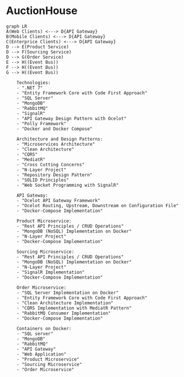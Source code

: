 # AuctionHouse
```mermaid
graph LR
A(Web Clients) <---> D{API Gateway}
B(Mobile Clients) <---> D{API Gateway}
C(Enterprice Clients) <---> D{API Gateway}
D --> E(Product Service)
D --> F(Sourcing Service)
D --> G(Order Service)
E --> H((Event Bus))
F --> H((Event Bus))
G --> H((Event Bus))
```


	    Technologies:
	    - ".NET 7"
	    - "Entity Framework Core with Code First Approach"
	    - "SQL Server"
	    - "MongoDB"
	    - "RabbitMQ"
	    - "SignalR"
	    - "API Gateway Design Pattern with Ocelot"
	    - "Polly Framework"
	    - "Docker and Docker Compose"
	      
	    Architecture and Design Patterns:
	    - "Microservices Architecture"
	    - "Clean Architecture"
	    - "CQRS"
	    - "MediatR"
	    - "Cross Cutting Concerns"
	    - "N-Layer Project"
	    - "Repository Design Pattern"
	    - "SOLID Principles"
	    - "Web Socket Programming with SignalR"
	    
	    API Gateway:
	    - "Ocelot API Gateway Framework"
	    - "Ocelot Routing, Upstream, Downstream on Configuration File"
	    - "Docker-Compose Implementation"
	    
	    Product Microservice:
	    - "Rest API Principles / CRUD Operations"
	    - "MongoDB (NoSQL) Implementation on Docker"
	    - "N-Layer Project"
	    - "Docker-Compose Implementation"
	    
	    Sourcing Microservice:
	    - "Rest API Principles / CRUD Operations"
	    - "MongoDB (NoSQL) Implementation on Docker"
	    - "N-Layer Project"
	    - "SignalR Implementation"
	    - "Docker-Compose Implementation"
	    
	    Order Microservice:
	    - "SQL Server Implementation on Docker"
	    - "Entity Framework Core with Code First Approach"
	    - "Clean Architecture Implementation"
	    - "CQRS Implementation with MediatR Pattern"
	    - "RabbitMQ Consumer Implementation"
	    - "Docker-Compose Implementation"
	    
	    Containers on Docker:
	    - "SQL server"
	    - "MongoDB"
	    - "RabbitMQ"
	    - "API Gateway"
	    - "Web Application"
	    - "Product Microservice"
	    - "Sourcing Microservice"
	    - "Order Microservice"
